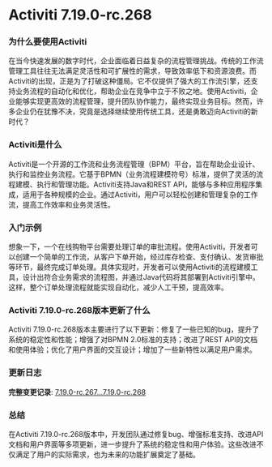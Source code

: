 # Activiti 7.19.0-rc.268
### 为什么要使用Activiti

在当今快速发展的数字时代，企业面临着日益复杂的流程管理挑战。传统的工作流管理工具往往无法满足灵活性和可扩展性的需求，导致效率低下和资源浪费。而Activiti的出现，正是为了打破这种僵局。它不仅提供了强大的工作流引擎，还支持业务流程的自动化和优化，帮助企业在竞争中立于不败之地。使用Activiti，企业能够实现更高效的流程管理，提升团队协作能力，最终实现业务目标。然而，许多企业仍在犹豫不决，究竟是选择继续使用传统工具，还是勇敢迈向Activiti的新时代？

### Activiti是什么

Activiti是一个开源的工作流和业务流程管理（BPM）平台，旨在帮助企业设计、执行和监控业务流程。它基于BPMN（业务流程建模符号）标准，提供了灵活的流程建模、执行和管理功能。Activiti支持Java和REST API，能够与多种应用程序集成，适用于各种规模的企业。通过Activiti，用户可以轻松创建和管理复杂的工作流，提高工作效率和业务灵活性。

### 入门示例

想象一下，一个在线购物平台需要处理订单的审批流程。使用Activiti，开发者可以创建一个简单的工作流，从客户下单开始，经过库存检查、支付确认、发货审批等环节，最终完成订单处理。具体实现时，开发者可以使用Activiti的流程建模工具，设计出符合业务需求的流程图，并通过Java代码将其部署到Activiti引擎中。这样，整个订单处理流程就能实现自动化，减少人工干预，提高效率。

### Activiti 7.19.0-rc.268版本更新了什么

Activiti 7.19.0-rc.268版本主要进行了以下更新：修复了一些已知的bug，提升了系统的稳定性和性能；增强了对BPMN 2.0标准的支持；改进了REST API的文档和使用体验；优化了用户界面的交互设计；增加了一些新特性以满足用户需求。

### 更新日志

**完整变更记录**: [7.19.0-rc.267...7.19.0-rc.268](https://github.com/Activiti/Activiti/compare/7.19.0-rc.267...7.19.0-rc.268)

### 总结

在Activiti 7.19.0-rc.268版本中，开发团队通过修复bug、增强标准支持、改进API文档和用户界面等多项更新，进一步提升了系统的稳定性和用户体验。这些改进不仅满足了用户的实际需求，也为未来的功能扩展奠定了基础。